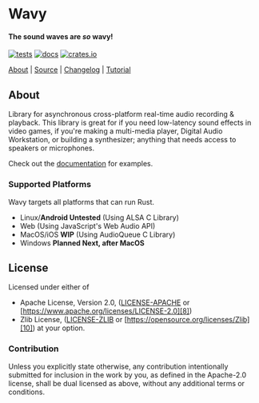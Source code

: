 # Wavy

#### The sound waves are _so_ wavy!

[![tests](https://github.com/libcala/wavy/workflows/tests/badge.svg)][2]
[![docs](https://docs.rs/wavy/badge.svg)][0]
[![crates.io](https://img.shields.io/crates/v/wavy.svg)][1]

[About][4] | [Source][5] | [Changelog][3] | [Tutorial][6]

## About
Library for asynchronous cross-platform real-time audio recording &amp;
playback.  This library is great for if you need low-latency sound effects in
video games, if you're making a multi-media player, Digital Audio
Workstation, or building a synthesizer; anything that needs access to speakers
or microphones.

Check out the [documentation][0] for examples.

### Supported Platforms
Wavy targets all platforms that can run Rust.
 - Linux/**Android Untested** (Using ALSA C Library)
 - Web (Using JavaScript's Web Audio API)
 - MacOS/iOS **WIP** (Using AudioQueue C Library)
 - Windows **Planned Next, after MacOS**

## License
Licensed under either of
 - Apache License, Version 2.0,
   ([LICENSE-APACHE][7] or [https://www.apache.org/licenses/LICENSE-2.0][8])
 - Zlib License,
   ([LICENSE-ZLIB][9] or [https://opensource.org/licenses/Zlib][10])
at your option.

### Contribution
Unless you explicitly state otherwise, any contribution intentionally submitted
for inclusion in the work by you, as defined in the Apache-2.0 license, shall be
dual licensed as above, without any additional terms or conditions.

[0]: https://docs.rs/wavy
[1]: https://crates.io/crates/wavy
[2]: https://github.com/libcala/wavy/actions?query=workflow%3Atests
[3]: https://github.com/libcala/wavy/blob/master/CHANGELOG.md
[4]: https://libcala.github.io/wavy/
[5]: https://github.com/libcala/wavy/
[6]: https://aldaronlau.com/
[7]: https://github.com/libcala/wavy/blob/master/LICENSE-APACHE
[8]: https://www.apache.org/licenses/LICENSE-2.0
[9]: https://github.com/libcala/wavy/blob/master/LICENSE-ZLIB
[10]: https://opensource.org/licenses/Zlib
